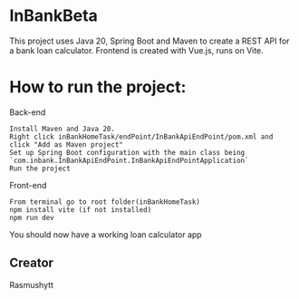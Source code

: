 # InBankBeta

This project uses Java 20, Spring Boot and Maven to create a REST API for a bank loan calculator. Frontend is created with Vue.js, runs on Vite.

# How to run the project:

Back-end

    Install Maven and Java 20.
    Right click inBankHomeTask/endPoint/InBankApiEndPoint/pom.xml and click "Add as Maven project"
    Set up Spring Boot configuration with the main class being `com.inbank.InBankApiEndPoint.InBankApiEndPointApplication`
    Run the project

Front-end
    
    From terminal go to root folder(inBankHomeTask)
    npm install vite (if not installed)
    npm run dev

You should now have a working loan calculator app


## Creator
Rasmushytt
